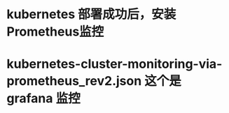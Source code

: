 # kubernetes 部署成功后，安装Prometheus监控
# kubernetes-cluster-monitoring-via-prometheus_rev2.json  这个是grafana 监控
